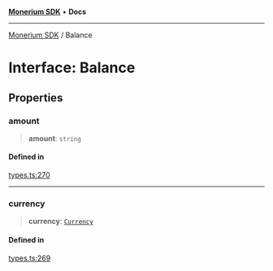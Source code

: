 [**Monerium SDK**](../README.md) • **Docs**

---

[Monerium SDK](../README.md) / Balance

# Interface: Balance

## Properties

### amount

> **amount**: `string`

#### Defined in

[types.ts:270](https://github.com/monerium/js-monorepo/blob/6fd0ad80ad4e8d991580cbeedf4372ce7e758e51/packages/sdk/src/types.ts#L270)

---

### currency

> **currency**: [`Currency`](../enumerations/Currency.md)

#### Defined in

[types.ts:269](https://github.com/monerium/js-monorepo/blob/6fd0ad80ad4e8d991580cbeedf4372ce7e758e51/packages/sdk/src/types.ts#L269)
